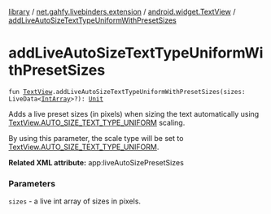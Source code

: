 [library](../../index.md) / [net.gahfy.livebinders.extension](../index.md) / [android.widget.TextView](index.md) / [addLiveAutoSizeTextTypeUniformWithPresetSizes](./add-live-auto-size-text-type-uniform-with-preset-sizes.md)

# addLiveAutoSizeTextTypeUniformWithPresetSizes

`fun `[`TextView`](https://developer.android.com/reference/android/widget/TextView.html)`.addLiveAutoSizeTextTypeUniformWithPresetSizes(sizes: LiveData<`[`IntArray`](https://kotlinlang.org/api/latest/jvm/stdlib/kotlin/-int-array/index.html)`>?): `[`Unit`](https://kotlinlang.org/api/latest/jvm/stdlib/kotlin/-unit/index.html)

Adds a live preset sizes (in pixels) when sizing the text automatically using
[TextView.AUTO_SIZE_TEXT_TYPE_UNIFORM](https://developer.android.com/reference/android/widget/TextView.html#AUTO_SIZE_TEXT_TYPE_UNIFORM) scaling.

By using this parameter, the scale type will be set to [TextView.AUTO_SIZE_TEXT_TYPE_UNIFORM](https://developer.android.com/reference/android/widget/TextView.html#AUTO_SIZE_TEXT_TYPE_UNIFORM).

**Related XML attribute:** app:liveAutoSizePresetSizes

### Parameters

`sizes` - a live int array of sizes in pixels.